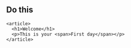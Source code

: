 ## Do this

    <article>
      <h1>Welcome</h1>
      <p>This is your <span>First day</span></p>
    </article>